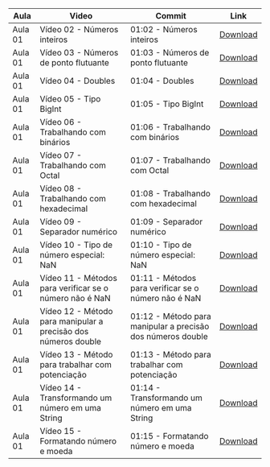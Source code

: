 Aula | Video | Commit | Link
------ | ------ | ------ | ------
Aula 01 | Vídeo 02 - Números inteiros | 01:02 - Números inteiros | [Download](https://github.com/treinaweb/treinaweb-direto-ao-ponto-javascript-numeros/archive/7bfa32c5d2c9b9f0059550c845563a9f83ee13bb.zip)
Aula 01 | Vídeo 03 - Números de ponto flutuante | 01:03 - Números de ponto flutuante | [Download](https://github.com/treinaweb/treinaweb-direto-ao-ponto-javascript-numeros/archive/7bf04c46c3fc5a10e98d2b9386980429f0c16f0c.zip)
Aula 01 | Vídeo 04 - Doubles | 01:04 - Doubles | [Download](https://github.com/treinaweb/treinaweb-direto-ao-ponto-javascript-numeros/archive/ab33849dba21b7ded04612052fe77fdf0f1e308a.zip)
Aula 01 | Vídeo 05 - Tipo BigInt | 01:05 - Tipo BigInt | [Download](https://github.com/treinaweb/treinaweb-direto-ao-ponto-javascript-numeros/archive/45c4471e0ee32828ea54dec045413cf38ecd9fcb.zip)
Aula 01 | Vídeo 06 - Trabalhando com binários | 01:06 - Trabalhando com binários | [Download](https://github.com/treinaweb/treinaweb-direto-ao-ponto-javascript-numeros/archive/d1b8557d1e9f194f8e894543480e7f6b472f7b3c.zip)
Aula 01 | Vídeo 07 - Trabalhando com Octal | 01:07 - Trabalhando com Octal | [Download](https://github.com/treinaweb/treinaweb-direto-ao-ponto-javascript-numeros/archive/96a5e99b022a4857c2d85ad6404108556985f7cc.zip)
Aula 01 | Vídeo 08 - Trabalhando com hexadecimal | 01:08 - Trabalhando com hexadecimal | [Download](https://github.com/treinaweb/treinaweb-direto-ao-ponto-javascript-numeros/archive/2f308222bb6afe5eee2c6752ed820d51d39796b7.zip)
Aula 01 | Vídeo 09 - Separador numérico | 01:09 - Separador numérico | [Download](https://github.com/treinaweb/treinaweb-direto-ao-ponto-javascript-numeros/archive/c8737a21e02f949d1338eeaf1590a9077db69def.zip)
Aula 01 | Vídeo 10 - Tipo de número especial: NaN | 01:10 - Tipo de número especial: NaN | [Download](https://github.com/treinaweb/treinaweb-direto-ao-ponto-javascript-numeros/archive/5dcfa1050c088b6323993b561f8c1c558e3b5ac0.zip)
Aula 01 | Vídeo 11 - Métodos para verificar se o número não é NaN | 01:11 - Métodos para verificar se o número não é NaN | [Download](https://github.com/treinaweb/treinaweb-direto-ao-ponto-javascript-numeros/archive/a8614e29f4b990d36b8ab84330ce55225eccd084.zip)
Aula 01 | Vídeo 12 - Método para manipular a precisão dos números double | 01:12 - Método para manipular a precisão dos números double | [Download](https://github.com/treinaweb/treinaweb-direto-ao-ponto-javascript-numeros/archive/50091553868f2d1bebcb26e9aaecac4d91e4e14c.zip)
Aula 01 | Vídeo 13 - Método para trabalhar com potenciação | 01:13 - Método para trabalhar com potenciação | [Download](https://github.com/treinaweb/treinaweb-direto-ao-ponto-javascript-numeros/archive/0de02cd0fe0131b3f3f1a4f49fe2b2674548afc6.zip)
Aula 01 | Vídeo 14 - Transformando um número em uma String | 01:14 - Transformando um número em uma String | [Download](https://github.com/treinaweb/treinaweb-direto-ao-ponto-javascript-numeros/archive/cccfa76e9d568300ee2f582badf28c68d6095d19.zip)
Aula 01 | Vídeo 15 - Formatando número e moeda | 01:15 - Formatando número e moeda | [Download](https://github.com/treinaweb/treinaweb-direto-ao-ponto-javascript-numeros/archive/4ebd37774332fb4dcdace6bcb03b994afe66d863.zip)
